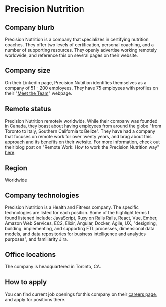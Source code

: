 # Precision Nutrition

## Company blurb

Precision Nutrition is a company that specializes in certifying nutrition coaches. They offer two levels of certification, personal coaching, and a number of supporting resources. They openly advertise working remotely worldwide, and reference this on several pages on their website.

## Company size

On their LinkedIn page, Precision Nutrition identifies themselves as a company of 51 - 200 employees. They have 75 employees with profiles on their "[Meet the Team](https://www.precisionnutrition.com/team)" webpage.

## Remote status

Precision Nutrition remotely worldwide. While their company was founded in Canada, they boast about having employees from around the globe "from Toronto to Italy, Southern California to Belize". They have had a company that focuses on remote work for over twenty years, and brag about this approach and its benefits on their website. For more information, check out their blog post on "Remote Work: How to work the Precision Nutrition way" [here](https://www.precisionnutrition.com/remote-how-to-work-the-pn-way).

## Region

Worldwide

## Company technologies

Precision Nutrition is a Health and Fitness company. The specific technologies are listed for each position. Some of the highlight terms I found listened include: JavaScript, Ruby on Rails Rails, React, Vue, Ember, Amazon Web Services, EC2, Elixir, Angular, Docker, Agile, UX, "designing, building, implementing, and supporting ETL processes, dimensional data models, and data repositories for business intelligence and analytics purposes", and familiarity Jira.

## Office locations

The company is headquartered in Toronto, CA.

## How to apply

You can find current job openings for this company on their [careers page](https://www.precisionnutrition.com/jobs), and apply for positions there.
